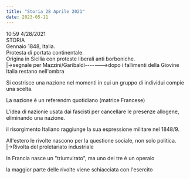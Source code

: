 ```yaml
---
title: "Storia 28 Aprile 2021"
date: 2023-05-11
---
```

10:59 4/28/2021  
STORIA  
Gennaio 1848, Italia.  
Protesta di portata continentale.   
Origina in Sicilia con proteste liberali anti borboniche.   
|->segnale per Mazzini/Garibaldi------->dopo i fallimenti della Giovine Italia restano nell'ombra  
  
  
Si costrisce una nazione nel momenti in cui un gruppo di individui compie una scelta.  
  
La nazione è un referendm quotidiano (matrice Francese)  
  
L'idea di nazionie usata dai fascisti per cancellare le presenze allogene, eliminando una nazione.  
  
  
il risorgimento Italiano raggiunge la sua espressione militare nel 1848/9.  
  
All'estero le rivolte nascono per la questione sociale, non solo politica.  
						|->Rivolta del proletariato industriale  
  
In Francia nasce un "triumvirato", ma uno dei tre è un operaio  
  
la maggior parte delle rivolte viene schiacciata con l'esercito  
  
